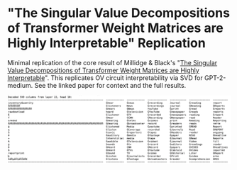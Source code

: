 # "The Singular Value Decompositions of Transformer Weight Matrices are Highly Interpretable" Replication
Minimal replication of the core result of Millidge &amp; Black's "[The Singular Value Decompositions of Transformer Weight Matrices
are Highly Interpretable](https://www.alignmentforum.org/posts/mkbGjzxD8d8XqKHzA/the-singular-value-decompositions-of-transformer-weight)".
This replicates OV circuit interpretability via SVD for GPT-2-medium. See the linked paper for context and the full results.

<img src="images/demo.png" width="800">
